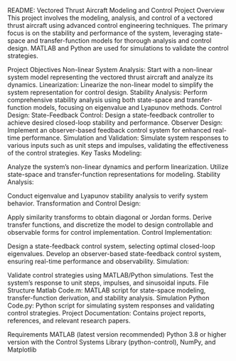 README: Vectored Thrust Aircraft Modeling and Control Project
Overview
This project involves the modeling, analysis, and control of a vectored thrust aircraft using advanced control engineering techniques. The primary focus is on the stability and performance of the system, leveraging state-space and transfer-function models for thorough analysis and control design. MATLAB and Python are used for simulations to validate the control strategies.

Project Objectives
Non-linear System Analysis: Start with a non-linear system model representing the vectored thrust aircraft and analyze its dynamics.
Linearization: Linearize the non-linear model to simplify the system representation for control design.
Stability Analysis: Perform comprehensive stability analysis using both state-space and transfer-function models, focusing on eigenvalue and Lyapunov methods.
Control Design:
State-Feedback Control: Design a state-feedback controller to achieve desired closed-loop stability and performance.
Observer Design: Implement an observer-based feedback control system for enhanced real-time performance.
Simulation and Validation: Simulate system responses to various inputs such as unit steps and impulses, validating the effectiveness of the control strategies.
Key Tasks
Modeling:

Analyze the system’s non-linear dynamics and perform linearization.
Utilize state-space and transfer-function representations for modeling.
Stability Analysis:

Conduct eigenvalue and Lyapunov stability analysis to verify system behavior.
Transformation and Control Design:

Apply similarity transforms to obtain diagonal or Jordan forms.
Derive transfer functions, and discretize the model to design controllable and observable forms for control implementation.
Control Implementation:

Design a state-feedback control system, selecting optimal closed-loop eigenvalues.
Develop an observer-based state-feedback control system, ensuring real-time performance and observability.
Simulation:

Validate control strategies using MATLAB/Python simulations.
Test the system’s response to unit steps, impulses, and sinusoidal inputs.
File Structure
Matlab Code.m: MATLAB script for state-space modeling, transfer-function derivation, and stability analysis.
Simulation Python Code.py: Python script for simulating system responses and validating control strategies.
Project Documentation: Contains project reports, references, and relevant research papers.

Requirements
MATLAB (latest version recommended)
Python 3.8 or higher version with the Control Systems Library (python-control), NumPy, and Matplotlib
